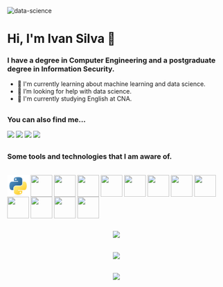 ![data-science](https://github.com/IvanLiraSilva/IvanLiraSilva/assets/105115099/67f4d50f-6c32-427c-aa0d-7f9f4990a713)



# Hi, I'm Ivan Silva 👋
### I have a degree in Computer Engineering and a postgraduate degree in Information Security.

- 🌱 I'm currently learning about machine learning and data science.
- 🤔 I’m looking for help with data science.
- 🌱 I'm currently studying English at CNA.

##

### You can also find me...
<div> 
 <a href = "mailto:engcompivansilva@gmail.com"><img src="https://img.shields.io/badge/-Gmail-%23333?style=for-the-badge&logo=gmail&logoColor=white" target="_blank"></a>
  <a href="https://www.linkedin.com/in/engenheiro-ivan-silva/" target="_blank"><img src="https://img.shields.io/badge/-LinkedIn-%230077B5?style=for-the-badge&logo=linkedin&logoColor=white" target="_blank"></a> 
    <a href="https://web.whatsapp.com/send?phone=+5543998092771"> <img src="https://img.shields.io/badge/WhatsApp-25D366?style=for-the-badge&logo=whatsapp&logoColor=white" target="_blank"></a>
    <a href = "https://www.kaggle.com/ivanlira"><img src="https://img.shields.io/badge/Kaggle-20BEFF?style=for-the-badge&logo=Kaggle&logoColor=white" target="_blank"></a>

  
</div>

##


### Some tools and technologies that I am aware of.
<div style="display: inline_block"><br>
  <img align="center" alt="Ivan-Python" height="50" width="50" src="https://raw.githubusercontent.com/devicons/devicon/master/icons/python/python-original.svg">
  <img align="center" height="50" width="50" 
src="https://cdn.jsdelivr.net/gh/devicons/devicon/icons/git/git-original.svg">
  <img align="center" height="50" width="50" 
src="https://cdn.jsdelivr.net/gh/devicons/devicon/icons/java/java-original.svg">
  <img align="center" height="50" width="50" 
src="https://cdn.jsdelivr.net/gh/devicons/devicon/icons/mysql/mysql-original.svg">
  <img align="center" height="50" width="50" 
src="https://cdn.jsdelivr.net/gh/devicons/devicon/icons/numpy/numpy-original.svg">
  <img align="center" height="50" width="50" 
src="https://cdn.jsdelivr.net/gh/devicons/devicon/icons/r/r-original.svg">
  <img align="center" height="50" width="50" 
src="https://cdn.jsdelivr.net/gh/devicons/devicon/icons/rstudio/rstudio-original.svg">
  <img align="center" height="50" width="50" 
src="https://cdn.jsdelivr.net/gh/devicons/devicon/icons/pandas/pandas-original.svg">
  <img align="center" height="50" width="50" 
src="https://cdn.jsdelivr.net/gh/devicons/devicon/icons/pycharm/pycharm-original.svg">
  <img align="center" height="50" width="50" 
src="https://cdn.jsdelivr.net/gh/devicons/devicon/icons/anaconda/anaconda-original.svg">
  <img align="center" height="50" width="50" 
src="https://img.shields.io/badge/jupyter-%23FA0F00.svg?style=for-the-badge&logo=jupyter&logoColor=white)">
  <img align="center" height="50" width="50" 
src="https://img.shields.io/badge/Microsoft_Excel-217346?style=for-the-badge&logo=microsoft-excel&logoColor=white">
  <img align="center" height="50" width="50" 
src="https://img.shields.io/badge/Tableau-E97627?style=for-the-badge&logo=Tableau&logoColor=white">

        
  
</div>
  

  ##

  
  <p align="center">   <img alingn="center" src="https://profile-counter.glitch.me/IvanLiraSilva/count.svg" /></p>

  
  ##

  <div align="center">
    <img height="180em" src="https://github-readme-stats.vercel.app/api/top-langs/?username=IvanLiraSilva&layout=compact&langs_count=7&theme=dark"/>
</div>

 ##
<div align="center">
 <a href="https://github.com/IvanLiraSilva">
    <img height="180em" src="https://github-readme-stats.vercel.app/api?username=IvanLiraSilva&show_icons=true&theme=dark&include_all_commits=true&count_private=true"/>
 </div>
 
